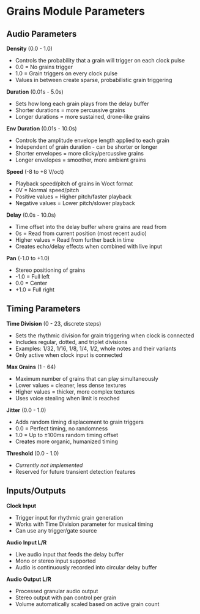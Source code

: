 # Grains Module Parameters

## Audio Parameters

**Density** (0.0 - 1.0)
- Controls the probability that a grain will trigger on each clock pulse
- 0.0 = No grains trigger
- 1.0 = Grain triggers on every clock pulse
- Values in between create sparse, probabilistic grain triggering

**Duration** (0.01s - 5.0s)
- Sets how long each grain plays from the delay buffer
- Shorter durations = more percussive grains
- Longer durations = more sustained, drone-like grains

**Env Duration** (0.01s - 10.0s)  
- Controls the amplitude envelope length applied to each grain
- Independent of grain duration - can be shorter or longer
- Shorter envelopes = more clicky/percussive grains
- Longer envelopes = smoother, more ambient grains

**Speed** (-8 to +8 V/oct)
- Playback speed/pitch of grains in V/oct format
- 0V = Normal speed/pitch
- Positive values = Higher pitch/faster playback
- Negative values = Lower pitch/slower playback

**Delay** (0.0s - 10.0s)
- Time offset into the delay buffer where grains are read from
- 0s = Read from current position (most recent audio)
- Higher values = Read from further back in time
- Creates echo/delay effects when combined with live input

**Pan** (-1.0 to +1.0)
- Stereo positioning of grains
- -1.0 = Full left
- 0.0 = Center
- +1.0 = Full right

## Timing Parameters

**Time Division** (0 - 23, discrete steps)
- Sets the rhythmic division for grain triggering when clock is connected
- Includes regular, dotted, and triplet divisions
- Examples: 1/32, 1/16, 1/8, 1/4, 1/2, whole notes and their variants
- Only active when clock input is connected

**Max Grains** (1 - 64)
- Maximum number of grains that can play simultaneously
- Lower values = cleaner, less dense textures
- Higher values = thicker, more complex textures
- Uses voice stealing when limit is reached

**Jitter** (0.0 - 1.0)
- Adds random timing displacement to grain triggers
- 0.0 = Perfect timing, no randomness
- 1.0 = Up to ±100ms random timing offset
- Creates more organic, humanized timing

**Threshold** (0.0 - 1.0)
- *Currently not implemented*
- Reserved for future transient detection features

## Inputs/Outputs

**Clock Input**
- Trigger input for rhythmic grain generation
- Works with Time Division parameter for musical timing
- Can use any trigger/gate source

**Audio Input L/R**
- Live audio input that feeds the delay buffer
- Mono or stereo input supported
- Audio is continuously recorded into circular delay buffer

**Audio Output L/R**
- Processed granular audio output
- Stereo output with pan control per grain
- Volume automatically scaled based on active grain count